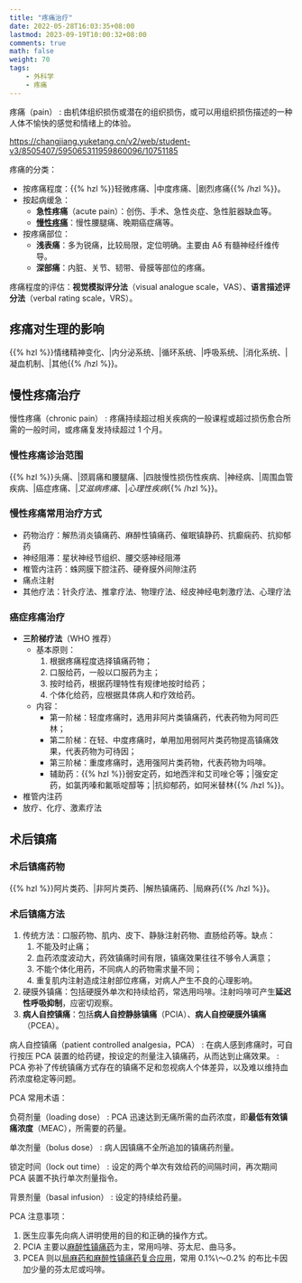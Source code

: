 ```yaml
---
title: "疼痛治疗"
date: 2022-05-28T16:03:35+08:00
lastmod: 2023-09-19T10:00:32+08:00
comments: true
math: false
weight: 70
tags:
    - 外科学
    - 疼痛
---
```


疼痛（pain）
: 由机体组织损伤或潜在的组织损伤，或可以用组织损伤描述的一种人体不愉快的感觉和情绪上的体验。

https://changjiang.yuketang.cn/v2/web/student-v3/8505407/595065311959860096/10751185

<!--more-->

疼痛的分类：

- 按疼痛程度：{{% hzl %}}轻微疼痛、|中度疼痛、|剧烈疼痛{{% /hzl %}}。
- 按起病缓急：
    - **急性疼痛**（acute pain）：创伤、手术、急性炎症、急性脏器缺血等。
    - [**慢性疼痛**](#慢性疼痛治疗)：慢性腰腿痛、晚期癌症痛等。
- 按疼痛部位：
    - **浅表痛**：多为锐痛，比较局限，定位明确。主要由 Aδ 有髓神经纤维传导。
    - **深部痛**：内脏、关节、韧带、骨膜等部位的疼痛。

疼痛程度的评估：**视觉模拟评分法**（visual analogue scale，VAS）、**语言描述评分法**（verbal rating scale，VRS）。

## 疼痛对生理的影响

{{% hzl %}}情绪精神变化、|内分泌系统、|循环系统、|呼吸系统、|消化系统、|凝血机制、|其他{{% /hzl %}}。

## 慢性疼痛治疗

慢性疼痛（chronic pain）
: 疼痛持续超过相关疾病的一般课程或超过损伤愈合所需的一般时间，或疼痛复发持续超过 1 个月。

### 慢性疼痛诊治范围

{{% hzl %}}头痛、|颈肩痛和腰腿痛、|四肢慢性损伤性疾病、|神经病、|周围血管疾病、|癌症疼痛、|*艾滋病疼痛*、|*心理性疾病*{{% /hzl %}}。

### 慢性疼痛常用治疗方式

- 药物治疗：解热消炎镇痛药、麻醉性镇痛药、催眠镇静药、抗癫痫药、抗抑郁药
- 神经阻滞：星状神经节组织、腰交感神经阻滞
- 椎管内注药：蛛网膜下腔注药、硬脊膜外间隙注药
- 痛点注射
- 其他疗法：针灸疗法、推拿疗法、物理疗法、经皮神经电刺激疗法、心理疗法

### 癌症疼痛治疗

- **三阶梯疗法**（WHO 推荐）
    - 基本原则：
        1. 根据疼痛程度选择镇痛药物；
        2. 口服给药，一般以口服药为主；
        3. 按时给药，根据药理特性有规律地按时给药；
        4. 个体化给药，应根据具体病人和疗效给药。
    - 内容：
        - 第一阶梯：轻度疼痛时，选用非阿片类镇痛药，代表药物为阿司匹林；
        - 第二阶梯：在轻、中度疼痛时，单用加用弱阿片类药物提高镇痛效果，代表药物为可待因；
        - 第三阶梯：重度疼痛时，选用强阿片类药物，代表药物为吗啡。
        - 辅助药：{{% hzl %}}弱安定药，如地西泮和艾司唑仑等；|强安定药，如氯丙嗪和氟哌啶醇等；|抗抑郁药，如阿米替林{{% /hzl %}}。
- 椎管内注药
- 放疗、化疗、激素疗法

## 术后镇痛

### 术后镇痛药物

{{% hzl %}}阿片类药、|非阿片类药、|解热镇痛药、|局麻药{{% /hzl %}}。

### 术后镇痛方法

1. 传统方法：口服药物、肌内、皮下、静脉注射药物、直肠给药等。缺点：
    1. 不能及时止痛；
    2. 血药浓度波动大，药效镇痛时间有限，镇痛效果往往不够令人满意；
    3. 不能个体化用药，不同病人的药物需求量不同；
    4. 重复肌内注射造成注射部位疼痛，对病人产生不良的心理影响。
2. 硬膜外镇痛：包括硬膜外单次和持续给药，常选用吗啡。注射吗啡可产生**延迟性呼吸抑制**，应密切观察。
3. **病人自控镇痛**：包括**病人自控静脉镇痛**（PCIA）、**病人自控硬膜外镇痛**（PCEA）。

病人自控镇痛（patient controlled analgesia，PCA）
: 在病人感到疼痛时，可自行按压 PCA 装置的给药键，按设定的剂量注入镇痛药，从而达到止痛效果。
: PCA 弥补了传统镇痛方式存在的镇痛不足和忽视病人个体差异，以及难以维持血药浓度稳定等问题。

PCA 常用术语：

负荷剂量（loading dose）
: PCA 迅速达到无痛所需的血药浓度，即**最低有效镇痛浓度**（MEAC），所需要的药量。

单次剂量（bolus dose）
: 病人因镇痛不全所追加的镇痛药剂量。

锁定时间（lock out time）
: 设定的两个单次有效给药的间隔时间，再次期间 PCA 装置不执行单次剂量指令。

背景剂量（basal infusion）
: 设定的持续给药量。

PCA 注意事项：

1. 医生应事先向病人讲明使用的目的和正确的操作方式。
2. PCIA 主要以<ins>麻醉性镇痛药</ins>为主，常用吗啡、芬太尼、曲马多。
3. PCEA 则以<ins>局麻药和麻醉性镇痛药复合应用</ins>，常用 0.1%\～0.2% 的布比卡因加少量的芬太尼或吗啡。
